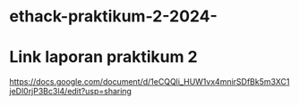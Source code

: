 # ethack-praktikum-2-2024-
# Link laporan praktikum 2 
https://docs.google.com/document/d/1eCQQli_HUW1vx4mnirSDfBk5m3XC1jeDl0rjP3Bc3l4/edit?usp=sharing
